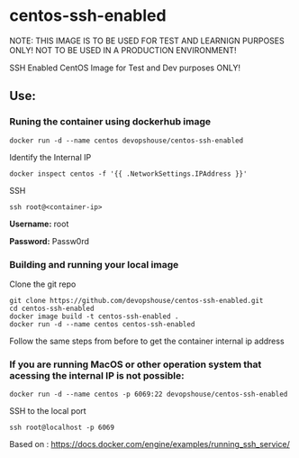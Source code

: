 # centos-ssh-enabled
NOTE: THIS IMAGE IS TO BE USED FOR TEST AND LEARNIGN PURPOSES ONLY! NOT TO BE USED IN A PRODUCTION ENVIRONMENT!

SSH Enabled CentOS Image for Test and Dev purposes ONLY!

## Use:

### Runing the container using dockerhub image

```docker run -d --name centos devopshouse/centos-ssh-enabled```

Identify the Internal IP

```docker inspect centos -f '{{ .NetworkSettings.IPAddress }}'```

SSH

```ssh root@<container-ip>```

**Username:** root

**Password:** Passw0rd

### Building and running your local image
Clone the git repo

```
git clone https://github.com/devopshouse/centos-ssh-enabled.git
cd centos-ssh-enabled
docker image build -t centos-ssh-enabled .
docker run -d --name centos centos-ssh-enabled
```

Follow the same steps from before to get the container internal ip address

### If you are running MacOS or other operation system that acessing the internal IP is not possible:

```docker run -d --name centos -p 6069:22 devopshouse/centos-ssh-enabled```

SSH to the local port

```ssh root@localhost -p 6069```


Based on : https://docs.docker.com/engine/examples/running_ssh_service/
